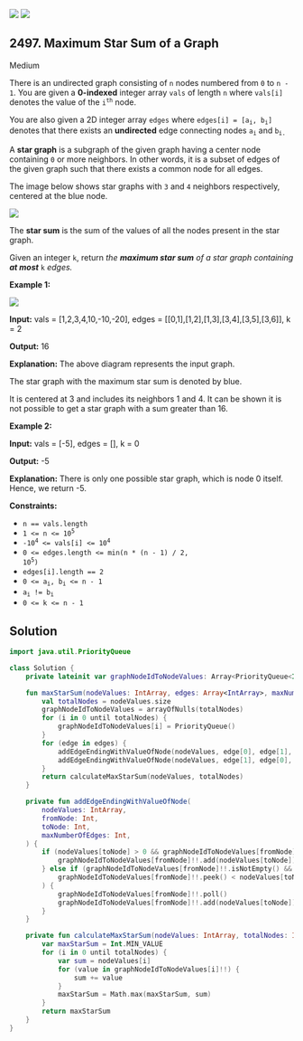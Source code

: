 [![](https://img.shields.io/github/stars/javadev/LeetCode-in-Kotlin?label=Stars&style=flat-square)](https://github.com/javadev/LeetCode-in-Kotlin)
[![](https://img.shields.io/github/forks/javadev/LeetCode-in-Kotlin?label=Fork%20me%20on%20GitHub%20&style=flat-square)](https://github.com/javadev/LeetCode-in-Kotlin/fork)

## 2497\. Maximum Star Sum of a Graph

Medium

There is an undirected graph consisting of `n` nodes numbered from `0` to `n - 1`. You are given a **0-indexed** integer array `vals` of length `n` where `vals[i]` denotes the value of the <code>i<sup>th</sup></code> node.

You are also given a 2D integer array `edges` where <code>edges[i] = [a<sub>i</sub>, b<sub>i</sub>]</code> denotes that there exists an **undirected** edge connecting nodes <code>a<sub>i</sub></code> and <code>b<sub>i.</sub></code>

A **star graph** is a subgraph of the given graph having a center node containing `0` or more neighbors. In other words, it is a subset of edges of the given graph such that there exists a common node for all edges.

The image below shows star graphs with `3` and `4` neighbors respectively, centered at the blue node.

![](https://assets.leetcode.com/uploads/2022/11/07/max-star-sum-descdrawio.png)

The **star sum** is the sum of the values of all the nodes present in the star graph.

Given an integer `k`, return _the **maximum star sum** of a star graph containing **at most**_ `k` _edges._

**Example 1:**

![](https://assets.leetcode.com/uploads/2022/11/07/max-star-sum-example1drawio.png)

**Input:** vals = [1,2,3,4,10,-10,-20], edges = \[\[0,1],[1,2],[1,3],[3,4],[3,5],[3,6]], k = 2

**Output:** 16

**Explanation:** The above diagram represents the input graph.

The star graph with the maximum star sum is denoted by blue.

It is centered at 3 and includes its neighbors 1 and 4. It can be shown it is not possible to get a star graph with a sum greater than 16. 

**Example 2:**

**Input:** vals = [-5], edges = [], k = 0

**Output:** -5

**Explanation:** There is only one possible star graph, which is node 0 itself. Hence, we return -5. 

**Constraints:**

*   `n == vals.length`
*   <code>1 <= n <= 10<sup>5</sup></code>
*   <code>-10<sup>4</sup> <= vals[i] <= 10<sup>4</sup></code>
*   `0 <= edges.length <= min(n * (n - 1) / 2`<code>, 10<sup>5</sup>)</code>
*   `edges[i].length == 2`
*   <code>0 <= a<sub>i</sub>, b<sub>i</sub> <= n - 1</code>
*   <code>a<sub>i</sub> != b<sub>i</sub></code>
*   `0 <= k <= n - 1`

## Solution

```kotlin
import java.util.PriorityQueue

class Solution {
    private lateinit var graphNodeIdToNodeValues: Array<PriorityQueue<Int>?>

    fun maxStarSum(nodeValues: IntArray, edges: Array<IntArray>, maxNumberOfEdges: Int): Int {
        val totalNodes = nodeValues.size
        graphNodeIdToNodeValues = arrayOfNulls(totalNodes)
        for (i in 0 until totalNodes) {
            graphNodeIdToNodeValues[i] = PriorityQueue()
        }
        for (edge in edges) {
            addEdgeEndingWithValueOfNode(nodeValues, edge[0], edge[1], maxNumberOfEdges)
            addEdgeEndingWithValueOfNode(nodeValues, edge[1], edge[0], maxNumberOfEdges)
        }
        return calculateMaxStarSum(nodeValues, totalNodes)
    }

    private fun addEdgeEndingWithValueOfNode(
        nodeValues: IntArray,
        fromNode: Int,
        toNode: Int,
        maxNumberOfEdges: Int,
    ) {
        if (nodeValues[toNode] > 0 && graphNodeIdToNodeValues[fromNode]!!.size < maxNumberOfEdges) {
            graphNodeIdToNodeValues[fromNode]!!.add(nodeValues[toNode])
        } else if (graphNodeIdToNodeValues[fromNode]!!.isNotEmpty() &&
            graphNodeIdToNodeValues[fromNode]!!.peek() < nodeValues[toNode]
        ) {
            graphNodeIdToNodeValues[fromNode]!!.poll()
            graphNodeIdToNodeValues[fromNode]!!.add(nodeValues[toNode])
        }
    }

    private fun calculateMaxStarSum(nodeValues: IntArray, totalNodes: Int): Int {
        var maxStarSum = Int.MIN_VALUE
        for (i in 0 until totalNodes) {
            var sum = nodeValues[i]
            for (value in graphNodeIdToNodeValues[i]!!) {
                sum += value
            }
            maxStarSum = Math.max(maxStarSum, sum)
        }
        return maxStarSum
    }
}
```